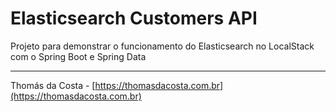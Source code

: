 # Elasticsearch Customers API

Projeto para demonstrar o funcionamento do Elasticsearch no LocalStack com o Spring Boot e Spring Data

---

Thomás da Costa - [https://thomasdacosta.com.br](https://thomasdacosta.com.br)

